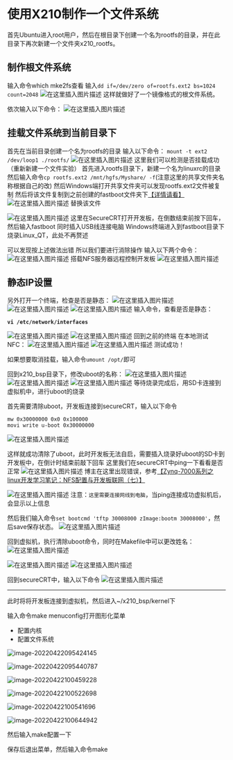 # 	使用X210制作一个文件系统

首先Ubuntu进入root用户，然后在根目录下创建一个名为rootfs的目录，并在此目录下再次新建一个文件夹x210_rootfs。

## 制作根文件系统

输入命令which mke2fs查看
输入`dd if=/dev/zero of=rootfs.ext2 bs=1024 count=2048`
![在这里插入图片描述](https://img-blog.csdnimg.cn/47c1ba458f904c2bb90d22f2f5ff0c4a.png?x-oss-process=image/watermark,type_d3F5LXplbmhlaQ,shadow_50,text_Q1NETiBA5Lul5pS-Xw==,size_20,color_FFFFFF,t_70,g_se,x_16)
这样就做好了一个镜像格式的根文件系统。

依次输入以下命令：
![在这里插入图片描述](https://img-blog.csdnimg.cn/f7d8d23d74984990a68d7f5f9198ec9e.png?x-oss-process=image/watermark,type_d3F5LXplbmhlaQ,shadow_50,text_Q1NETiBA5Lul5pS-Xw==,size_20,color_FFFFFF,t_70,g_se,x_16)

## 挂载文件系统到当前目录下
首先在当前目录创建一个名为rootfs的目录
输入以下命令：
`mount -t ext2 /dev/loop1 ./rootfs/`
![在这里插入图片描述](https://img-blog.csdnimg.cn/058c2559cad248e9a15b265f6c4d0c34.png)
这里我们可以检测是否挂载成功（重新新建一个文件实验）
首先进入rootfs目录下，新建一个名为linuxrc的目录
然后输入命令`cp rootfs.ext2 /mnt/hgfs/Myshare/ -f`(注意这里的共享文件夹名称根据自己的改)
然后Windows端打开共享文件夹可以发现rootfs.ext2文件被复制
然后将该文件复制到之前创建的fastboot文件夹下[【详情请看】](https://blog.csdn.net/qq_56914146/article/details/124204098?spm=1001.2014.3001.5501)
![在这里插入图片描述](https://img-blog.csdnimg.cn/8a320927fb1d4f35a8ae9ef788cf592d.png?x-oss-process=image/watermark,type_d3F5LXplbmhlaQ,shadow_50,text_Q1NETiBA5Lul5pS-Xw==,size_20,color_FFFFFF,t_70,g_se,x_16)
替换该文件

![在这里插入图片描述](https://img-blog.csdnimg.cn/6b21a070aee0404fbb9208001f896f16.png?x-oss-process=image/watermark,type_d3F5LXplbmhlaQ,shadow_50,text_Q1NETiBA5Lul5pS-Xw==,size_20,color_FFFFFF,t_70,g_se,x_16)
这里在SecureCRT打开开发板，在倒数结束前按下回车，然后输入fastboot
同时插入USB线连接电脑
Windows终端进入到fastboot目录下
烧录Linux_QT，此处不再赘述

可以发现按上述做法出错
所以我们要进行消除操作
输入以下两个命令：
![在这里插入图片描述](https://img-blog.csdnimg.cn/ee388eac7ec44ef599fd82cbbc7f66ab.png)
搭载NFS服务器远程控制开发板
![在这里插入图片描述](https://img-blog.csdnimg.cn/31f14e3aa00d4018a6b698dbda15ddc5.png?x-oss-process=image/watermark,type_d3F5LXplbmhlaQ,shadow_50,text_Q1NETiBA5Lul5pS-Xw==,size_20,color_FFFFFF,t_70,g_se,x_16)

## 静态IP设置

另外打开一个终端，检查是否是静态：
![在这里插入图片描述](https://img-blog.csdnimg.cn/a0a7bd4d36dd4a6bb47d35c4de9899f7.png?x-oss-process=image/watermark,type_d3F5LXplbmhlaQ,shadow_50,text_Q1NETiBA5Lul5pS-Xw==,size_20,color_FFFFFF,t_70,g_se,x_16)
![在这里插入图片描述](https://img-blog.csdnimg.cn/3c4d44c5cea74adcb2762d8e8d3a6693.png?x-oss-process=image/watermark,type_d3F5LXplbmhlaQ,shadow_50,text_Q1NETiBA5Lul5pS-Xw==,size_20,color_FFFFFF,t_70,g_se,x_16)
![在这里插入图片描述](https://img-blog.csdnimg.cn/e0b7c5b683a146ebbe516b5ca4c17206.png?x-oss-process=image/watermark,type_d3F5LXplbmhlaQ,shadow_50,text_Q1NETiBA5Lul5pS-Xw==,size_20,color_FFFFFF,t_70,g_se,x_16)
输入命令，查看是否是静态：

<strong>`vi /etc/network/interfaces`</strong>

![在这里插入图片描述](https://img-blog.csdnimg.cn/179c9a6b7fea45628f66aa6dc23a404a.png?x-oss-process=image/watermark,type_d3F5LXplbmhlaQ,shadow_50,text_Q1NETiBA5Lul5pS-Xw==,size_20,color_FFFFFF,t_70,g_se,x_16)
![在这里插入图片描述](https://img-blog.csdnimg.cn/c4a6f4cce9e44711b59f6c181d302243.png?x-oss-process=image/watermark,type_d3F5LXplbmhlaQ,shadow_50,text_Q1NETiBA5Lul5pS-Xw==,size_20,color_FFFFFF,t_70,g_se,x_16)
回到之前的终端
在本地测试NFC：
![在这里插入图片描述](https://img-blog.csdnimg.cn/453d72f9aedc44b48a5f36a590b53a9f.png)
![在这里插入图片描述](https://img-blog.csdnimg.cn/162ce8203ebb4977b8add9bac6491913.png?x-oss-process=image/watermark,type_d3F5LXplbmhlaQ,shadow_50,text_Q1NETiBA5Lul5pS-Xw==,size_20,color_FFFFFF,t_70,g_se,x_16)
测试成功！

如果想要取消挂载，输入命令`umount /opt/`即可



回到x210_bsp目录下，修改uboot的名称：
![在这里插入图片描述](https://img-blog.csdnimg.cn/2378e8cfaba0442a83f65b0cde827bf0.png?x-oss-process=image/watermark,type_d3F5LXplbmhlaQ,shadow_50,text_Q1NETiBA5Lul5pS-Xw==,size_20,color_FFFFFF,t_70,g_se,x_16)
![在这里插入图片描述](https://img-blog.csdnimg.cn/a0099c2e710a47309ae4886c54981608.png?x-oss-process=image/watermark,type_d3F5LXplbmhlaQ,shadow_50,text_Q1NETiBA5Lul5pS-Xw==,size_20,color_FFFFFF,t_70,g_se,x_16)
![在这里插入图片描述](https://img-blog.csdnimg.cn/57e983f6d38c406ca677e94c34c04826.png)
等待烧录完成后，用SD卡连接到虚拟机中，进行uboot的烧录


首先需要清除uboot，开发板连接到secureCRT，输入以下命令
```
mw 0x30000000 0x0 0x100000
movi write u-boot 0x30000000
```
![在这里插入图片描述](https://img-blog.csdnimg.cn/87906c1a71264ccab9c61d01440fc2b8.png)

这样就成功清除了uboot，此时开发板无法自启，需要插入烧录好uboot的SD卡到开发板中，在倒计时结束前敲下回车
这里我们在secureCRT中ping一下看看是否正常
![在这里插入图片描述](https://img-blog.csdnimg.cn/223ebf1cd11f4acf95194110b0d82447.png)
博主在这里出现错误，参考[【Zynq-7000系列之linux开发学习笔记：NFS配置与开发板联网（七）】](https://blog.csdn.net/Claudedy/article/details/94591622)

![在这里插入图片描述](https://img-blog.csdnimg.cn/717e8884bcda4f15a21ab57fb44cc3ce.png)
注意：`这里需要连接网线到电脑`，当ping连接成功虚拟机后，会显示以上信息

然后我们输入命令`set bootcmd 'tftp 30008000 zImage:bootm 30008000'`，然后save保存状态。
![在这里插入图片描述](https://img-blog.csdnimg.cn/e0b990348b6e4a4a885dc2ffb0dde9cc.png)





回到虚拟机，执行清除uboot命令，同时在Makefile中可以更改姓名：
![在这里插入图片描述](https://img-blog.csdnimg.cn/568e08149abb4c06ad9539f7ee90afb5.png)

![在这里插入图片描述](https://img-blog.csdnimg.cn/6e08593651fb43f28a9b57baa6d69f00.png?x-oss-process=image/watermark,type_d3F5LXplbmhlaQ,shadow_50,text_Q1NETiBA5Lul5pS-Xw==,size_20,color_FFFFFF,t_70,g_se,x_16)
![在这里插入图片描述](https://img-blog.csdnimg.cn/46f351ac34494f27977257ba0bfeaf28.png?x-oss-process=image/watermark,type_d3F5LXplbmhlaQ,shadow_50,text_Q1NETiBA5Lul5pS-Xw==,size_20,color_FFFFFF,t_70,g_se,x_16)

回到secureCRT中，输入以下命令
![在这里插入图片描述](https://img-blog.csdnimg.cn/c0b966ffbed54cb1b34f87a688a76d81.png?x-oss-process=image/watermark,type_d3F5LXplbmhlaQ,shadow_50,text_Q1NETiBA5Lul5pS-Xw==,size_20,color_FFFFFF,t_70,g_se,x_16)



---

此时将将开发板连接到虚拟机，然后进入~/x210_bsp/kernel下

输入命令make menuconfig打开图形化菜单

* 配置内核
* 配置文件系统

![image-20220422095424145](C:\Users\ASUS\AppData\Roaming\Typora\typora-user-images\image-20220422095424145.png)

![image-20220422095440787](C:\Users\ASUS\AppData\Roaming\Typora\typora-user-images\image-20220422095440787.png)

![image-20220422100459228](C:\Users\ASUS\AppData\Roaming\Typora\typora-user-images\image-20220422100459228.png)

![image-20220422100522698](C:\Users\ASUS\AppData\Roaming\Typora\typora-user-images\image-20220422100522698.png)

![image-20220422100541696](C:\Users\ASUS\AppData\Roaming\Typora\typora-user-images\image-20220422100541696.png)

![image-20220422100644942](C:\Users\ASUS\AppData\Roaming\Typora\typora-user-images\image-20220422100644942.png)

然后输入make配置一下







保存后退出菜单，然后输入命令make